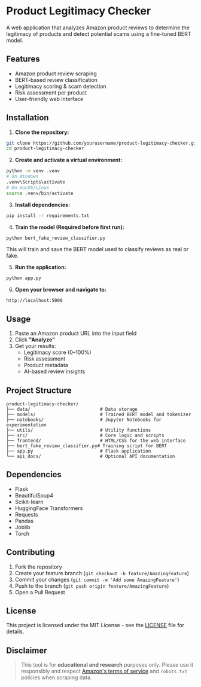# Product Legitimacy Checker

A web application that analyzes Amazon product reviews to determine the legitimacy of products and detect potential scams using a fine-tuned BERT model.

## Features

- Amazon product review scraping  
- BERT-based review classification  
- Legitimacy scoring & scam detection  
- Risk assessment per product  
- User-friendly web interface

## Installation

1. **Clone the repository:**
```bash
git clone https://github.com/yourusername/product-legitimacy-checker.git
cd product-legitimacy-checker
```

2. **Create and activate a virtual environment:**
```bash
python -m venv .venv
# On Windows
.venv\Scripts\activate
# On macOS/Linux
source .venv/bin/activate
```

3. **Install dependencies:**
```bash
pip install -r requirements.txt
```

4. **Train the model (Required before first run):**
```bash
python bert_fake_review_classifier.py
```

This will train and save the BERT model used to classify reviews as real or fake.

5. **Run the application:**
```bash
python app.py
```

6. **Open your browser and navigate to:**
```
http://localhost:5000
```

## Usage

1. Paste an Amazon product URL into the input field  
2. Click **"Analyze"**  
3. Get your results:
   - Legitimacy score (0–100%)
   - Risk assessment
   - Product metadata
   - AI-based review insights

## Project Structure

```
product-legitimacy-checker/
├── data/                          # Data storage
├── models/                        # Trained BERT model and tokenizer
├── notebooks/                     # Jupyter Notebooks for experimentation
├── utils/                         # Utility functions
├── src/                           # Core logic and scripts
├── frontend/                      # HTML/CSS for the web interface
├── bert_fake_review_classifier.py# Training script for BERT
├── app.py                         # Flask application
└── api_docs/                      # Optional API documentation
```

## Dependencies

- Flask  
- BeautifulSoup4  
- Scikit-learn  
- HuggingFace Transformers  
- Requests  
- Pandas  
- Joblib  
- Torch  

## Contributing

1. Fork the repository  
2. Create your feature branch (`git checkout -b feature/AmazingFeature`)  
3. Commit your changes (`git commit -m 'Add some AmazingFeature'`)  
4. Push to the branch (`git push origin feature/AmazingFeature`)  
5. Open a Pull Request

## License

This project is licensed under the MIT License - see the [LICENSE](LICENSE) file for details.

## Disclaimer

> This tool is for **educational and research** purposes only. Please use it responsibly and respect [Amazon's terms of service](https://www.amazon.in/gp/help/customer/display.html?nodeId=508088) and `robots.txt` policies when scraping data.

